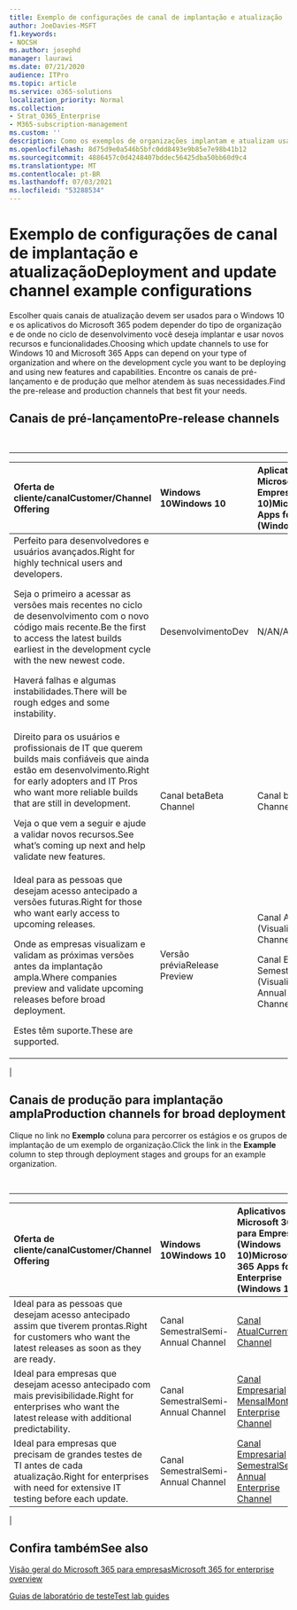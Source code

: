 ```yaml
---
title: Exemplo de configurações de canal de implantação e atualização
author: JoeDavies-MSFT
f1.keywords:
- NOCSH
ms.author: josephd
manager: laurawi
ms.date: 07/21/2020
audience: ITPro
ms.topic: article
ms.service: o365-solutions
localization_priority: Normal
ms.collection:
- Strat_O365_Enterprise
- M365-subscription-management
ms.custom: ''
description: Como os exemplos de organizações implantam e atualizam usando canais.
ms.openlocfilehash: 8d75d9e0a546b5bfc0dd8493e9b85e7e98b41b12
ms.sourcegitcommit: 4886457c0d4248407bddec56425dba50bb60d9c4
ms.translationtype: MT
ms.contentlocale: pt-BR
ms.lasthandoff: 07/03/2021
ms.locfileid: "53288534"
---
```

# <a name="deployment-and-update-channel-example-configurations"></a><span data-ttu-id="cf0de-103">Exemplo de configurações de canal de implantação e atualização</span><span class="sxs-lookup"><span data-stu-id="cf0de-103">Deployment and update channel example configurations</span></span>

<span data-ttu-id="cf0de-104">Escolher quais canais de atualização devem ser usados para o Windows 10 e os aplicativos do Microsoft 365 podem depender do tipo de organização e de onde no ciclo de desenvolvimento você deseja implantar e usar novos recursos e funcionalidades.</span><span class="sxs-lookup"><span data-stu-id="cf0de-104">Choosing which update channels to use for Windows 10 and Microsoft 365 Apps can depend on your type of organization and where on the development cycle you want to be deploying and using new features and capabilities.</span></span> <span data-ttu-id="cf0de-105">Encontre os canais de pré-lançamento e de produção que melhor atendem às suas necessidades.</span><span class="sxs-lookup"><span data-stu-id="cf0de-105">Find the pre-release and production channels that best fit your needs.</span></span>

## <a name="pre-release-channels"></a><span data-ttu-id="cf0de-106">Canais de pré-lançamento</span><span class="sxs-lookup"><span data-stu-id="cf0de-106">Pre-release channels</span></span>

<br>

****

|<span data-ttu-id="cf0de-107">Oferta de cliente/canal</span><span class="sxs-lookup"><span data-stu-id="cf0de-107">Customer/Channel Offering</span></span>|<span data-ttu-id="cf0de-108">Windows 10</span><span class="sxs-lookup"><span data-stu-id="cf0de-108">Windows 10</span></span>|<span data-ttu-id="cf0de-109">Aplicativos do Microsoft 365 para Empresas (Windows 10)</span><span class="sxs-lookup"><span data-stu-id="cf0de-109">Microsoft 365 Apps for Enterprise (Windows 10)</span></span>|
|:-------|:-------|:-----|
|<span data-ttu-id="cf0de-110">Perfeito para desenvolvedores e usuários avançados.</span><span class="sxs-lookup"><span data-stu-id="cf0de-110">Right for highly technical users and developers.</span></span> <p> <span data-ttu-id="cf0de-111">Seja o primeiro a acessar as versões mais recentes no ciclo de desenvolvimento com o novo código mais recente.</span><span class="sxs-lookup"><span data-stu-id="cf0de-111">Be the first to access the latest builds earliest in the development cycle with the new newest code.</span></span> <p> <span data-ttu-id="cf0de-112">Haverá falhas e algumas instabilidades.</span><span class="sxs-lookup"><span data-stu-id="cf0de-112">There will be rough edges and some instability.</span></span>|<span data-ttu-id="cf0de-113">Desenvolvimento</span><span class="sxs-lookup"><span data-stu-id="cf0de-113">Dev</span></span>|<span data-ttu-id="cf0de-114">N/A</span><span class="sxs-lookup"><span data-stu-id="cf0de-114">N/A</span></span>|
|<span data-ttu-id="cf0de-115">Direito para os usuários e profissionais de IT que querem builds mais confiáveis que ainda estão em desenvolvimento.</span><span class="sxs-lookup"><span data-stu-id="cf0de-115">Right for early adopters and IT Pros who want more reliable builds that are still in development.</span></span> <p> <span data-ttu-id="cf0de-116">Veja o que vem a seguir e ajude a validar novos recursos.</span><span class="sxs-lookup"><span data-stu-id="cf0de-116">See what’s coming up next and help validate new features.</span></span>|<span data-ttu-id="cf0de-117">Canal beta</span><span class="sxs-lookup"><span data-stu-id="cf0de-117">Beta Channel</span></span>|<span data-ttu-id="cf0de-118">Canal beta</span><span class="sxs-lookup"><span data-stu-id="cf0de-118">Beta Channel</span></span>|
|<span data-ttu-id="cf0de-119">Ideal para as pessoas que desejam acesso antecipado a versões futuras.</span><span class="sxs-lookup"><span data-stu-id="cf0de-119">Right for those who want early access to upcoming releases.</span></span> <p> <span data-ttu-id="cf0de-120">Onde as empresas visualizam e validam as próximas versões antes da implantação ampla.</span><span class="sxs-lookup"><span data-stu-id="cf0de-120">Where companies preview and validate upcoming releases before broad deployment.</span></span> <p> <span data-ttu-id="cf0de-121">Estes têm suporte.</span><span class="sxs-lookup"><span data-stu-id="cf0de-121">These are supported.</span></span>|<span data-ttu-id="cf0de-122">Versão prévia</span><span class="sxs-lookup"><span data-stu-id="cf0de-122">Release Preview</span></span>|<span data-ttu-id="cf0de-123">Canal Atual (Visualização)</span><span class="sxs-lookup"><span data-stu-id="cf0de-123">Current Channel (Preview)</span></span> <p> <span data-ttu-id="cf0de-124">Canal Empresarial Semestral (Visualização)</span><span class="sxs-lookup"><span data-stu-id="cf0de-124">Semi-Annual Enterprise Channel (Preview)</span></span>|
|

## <a name="production-channels-for-broad-deployment"></a><span data-ttu-id="cf0de-125">Canais de produção para implantação ampla</span><span class="sxs-lookup"><span data-stu-id="cf0de-125">Production channels for broad deployment</span></span>

<span data-ttu-id="cf0de-126">Clique no link no **Exemplo** coluna para percorrer os estágios e os grupos de implantação de um exemplo de organização.</span><span class="sxs-lookup"><span data-stu-id="cf0de-126">Click the link in the **Example** column to step through deployment stages and groups for an example organization.</span></span>

<br>

****

|<span data-ttu-id="cf0de-127">Oferta de cliente/canal</span><span class="sxs-lookup"><span data-stu-id="cf0de-127">Customer/Channel Offering</span></span>|<span data-ttu-id="cf0de-128">Windows 10</span><span class="sxs-lookup"><span data-stu-id="cf0de-128">Windows 10</span></span>|<span data-ttu-id="cf0de-129">Aplicativos do Microsoft 365 para Empresas (Windows 10)</span><span class="sxs-lookup"><span data-stu-id="cf0de-129">Microsoft 365 Apps for Enterprise (Windows 10)</span></span>|<span data-ttu-id="cf0de-130">Exemplo</span><span class="sxs-lookup"><span data-stu-id="cf0de-130">Example</span></span>|
|:-------|:-------|:-----|:-------|
|<span data-ttu-id="cf0de-131">Ideal para as pessoas que desejam acesso antecipado assim que tiverem prontas.</span><span class="sxs-lookup"><span data-stu-id="cf0de-131">Right for customers who want the latest releases as soon as they are ready.</span></span>|<span data-ttu-id="cf0de-132">Canal Semestral</span><span class="sxs-lookup"><span data-stu-id="cf0de-132">Semi-Annual Channel</span></span>|[<span data-ttu-id="cf0de-133">Canal Atual</span><span class="sxs-lookup"><span data-stu-id="cf0de-133">Current Channel</span></span>](/deployoffice/overview-update-channels#current-channel-overview)|[<span data-ttu-id="cf0de-134">Versões mais recentes</span><span class="sxs-lookup"><span data-stu-id="cf0de-134">Latest releases</span></span>](deploy-update-channels-examples-rapid-deploy.md)|
|<span data-ttu-id="cf0de-135">Ideal para empresas que desejam acesso antecipado com mais previsibilidade.</span><span class="sxs-lookup"><span data-stu-id="cf0de-135">Right for enterprises who want the latest release with additional predictability.</span></span>|<span data-ttu-id="cf0de-136">Canal Semestral</span><span class="sxs-lookup"><span data-stu-id="cf0de-136">Semi-Annual Channel</span></span>|[<span data-ttu-id="cf0de-137">Canal Empresarial Mensal</span><span class="sxs-lookup"><span data-stu-id="cf0de-137">Monthly Enterprise Channel</span></span>](/deployoffice/overview-update-channels#monthly-enterprise-channel-overview)||
|<span data-ttu-id="cf0de-138">Ideal para empresas que precisam de grandes testes de TI antes de cada atualização.</span><span class="sxs-lookup"><span data-stu-id="cf0de-138">Right for enterprises with need for extensive IT testing before each update.</span></span>|<span data-ttu-id="cf0de-139">Canal Semestral</span><span class="sxs-lookup"><span data-stu-id="cf0de-139">Semi-Annual Channel</span></span>|[<span data-ttu-id="cf0de-140">Canal Empresarial Semestral</span><span class="sxs-lookup"><span data-stu-id="cf0de-140">Semi-Annual Enterprise Channel</span></span>](/deployoffice/overview-update-channels#semi-annual-enterprise-channel-overview)||
|

## <a name="see-also"></a><span data-ttu-id="cf0de-141">Confira também</span><span class="sxs-lookup"><span data-stu-id="cf0de-141">See also</span></span>

[<span data-ttu-id="cf0de-142">Visão geral do Microsoft 365 para empresas</span><span class="sxs-lookup"><span data-stu-id="cf0de-142">Microsoft 365 for enterprise overview</span></span>](microsoft-365-overview.md)

[<span data-ttu-id="cf0de-143">Guias de laboratório de teste</span><span class="sxs-lookup"><span data-stu-id="cf0de-143">Test lab guides</span></span>](m365-enterprise-test-lab-guides.md)